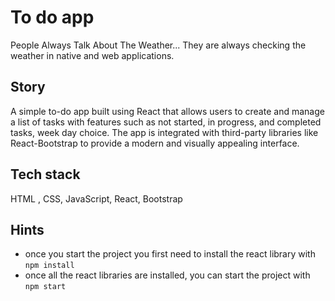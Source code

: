 
# To do app

People Always Talk About The Weather... They are always checking the weather in native and web applications.

## Story

A simple to-do app built using React that allows users to create and manage a list of tasks with features such as not started, in progress, and completed tasks, week day choice. The app is integrated with third-party libraries like React-Bootstrap to provide a modern and visually appealing interface.

## Tech stack 

HTML , CSS, JavaScript, React, Bootstrap


## Hints

- once you start the project you first need to install the react library with `npm install`
- once all the react libraries are installed, you can start the project  with `npm start`

